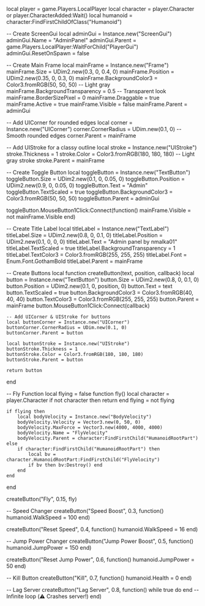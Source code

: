 local player = game.Players.LocalPlayer
local character = player.Character or player.CharacterAdded:Wait()
local humanoid = character:FindFirstChildOfClass("Humanoid")

-- Create ScreenGui
local adminGui = Instance.new("ScreenGui")
adminGui.Name = "AdminPanel"
adminGui.Parent = game.Players.LocalPlayer:WaitForChild("PlayerGui")
adminGui.ResetOnSpawn = false

-- Create Main Frame
local mainFrame = Instance.new("Frame")
mainFrame.Size = UDim2.new(0.3, 0, 0.4, 0)
mainFrame.Position = UDim2.new(0.35, 0, 0.3, 0)
mainFrame.BackgroundColor3 = Color3.fromRGB(50, 50, 50) -- Light gray
mainFrame.BackgroundTransparency = 0.5 -- Transparent look
mainFrame.BorderSizePixel = 0
mainFrame.Draggable = true
mainFrame.Active = true
mainFrame.Visible = false
mainFrame.Parent = adminGui

-- Add UICorner for rounded edges
local corner = Instance.new("UICorner")
corner.CornerRadius = UDim.new(0.1, 0) -- Smooth rounded edges
corner.Parent = mainFrame

-- Add UIStroke for a classy outline
local stroke = Instance.new("UIStroke")
stroke.Thickness = 1
stroke.Color = Color3.fromRGB(180, 180, 180) -- Light gray stroke
stroke.Parent = mainFrame

-- Create Toggle Button
local toggleButton = Instance.new("TextButton")
toggleButton.Size = UDim2.new(0.1, 0, 0.05, 0)
toggleButton.Position = UDim2.new(0.9, 0, 0.05, 0)
toggleButton.Text = "Admin"
toggleButton.TextScaled = true
toggleButton.BackgroundColor3 = Color3.fromRGB(50, 50, 50)
toggleButton.Parent = adminGui

toggleButton.MouseButton1Click:Connect(function()
    mainFrame.Visible = not mainFrame.Visible
end)

-- Create Title Label
local titleLabel = Instance.new("TextLabel")
titleLabel.Size = UDim2.new(0.8, 0, 0.1, 0)
titleLabel.Position = UDim2.new(0.1, 0, 0, 0)
titleLabel.Text = "Admin panel by nmalka01"
titleLabel.TextScaled = true
titleLabel.BackgroundTransparency = 1
titleLabel.TextColor3 = Color3.fromRGB(255, 255, 255)
titleLabel.Font = Enum.Font.GothamBold
titleLabel.Parent = mainFrame

-- Create Buttons
local function createButton(text, position, callback)
    local button = Instance.new("TextButton")
    button.Size = UDim2.new(0.8, 0, 0.1, 0)
    button.Position = UDim2.new(0.1, 0, position, 0)
    button.Text = text
    button.TextScaled = true
    button.BackgroundColor3 = Color3.fromRGB(40, 40, 40)
    button.TextColor3 = Color3.fromRGB(255, 255, 255)
    button.Parent = mainFrame
    button.MouseButton1Click:Connect(callback)
    
    -- Add UICorner & UIStroke for buttons
    local buttonCorner = Instance.new("UICorner")
    buttonCorner.CornerRadius = UDim.new(0.1, 0)
    buttonCorner.Parent = button

    local buttonStroke = Instance.new("UIStroke")
    buttonStroke.Thickness = 1
    buttonStroke.Color = Color3.fromRGB(180, 180, 180)
    buttonStroke.Parent = button

    return button
end

-- Fly Function
local flying = false
function fly()
    local character = player.Character
    if not character then return end
    flying = not flying

    if flying then
        local bodyVelocity = Instance.new("BodyVelocity")
        bodyVelocity.Velocity = Vector3.new(0, 50, 0)
        bodyVelocity.MaxForce = Vector3.new(4000, 4000, 4000)
        bodyVelocity.Name = "FlyVelocity"
        bodyVelocity.Parent = character:FindFirstChild("HumanoidRootPart")
    else
        if character:FindFirstChild("HumanoidRootPart") then
            local bv = character.HumanoidRootPart:FindFirstChild("FlyVelocity")
            if bv then bv:Destroy() end
        end
    end
end

createButton("Fly", 0.15, fly)

-- Speed Changer
createButton("Speed Boost", 0.3, function()
    humanoid.WalkSpeed = 100
end)

createButton("Reset Speed", 0.4, function()
    humanoid.WalkSpeed = 16
end)

-- Jump Power Changer
createButton("Jump Power Boost", 0.5, function()
    humanoid.JumpPower = 150
end)

createButton("Reset Jump Power", 0.6, function()
    humanoid.JumpPower = 50
end)

-- Kill Button
createButton("Kill", 0.7, function()
    humanoid.Health = 0
end)

-- Lag Server
createButton("Lag Server", 0.8, function()
    while true do end -- Infinite loop (⚠️ Crashes server!)
end)
